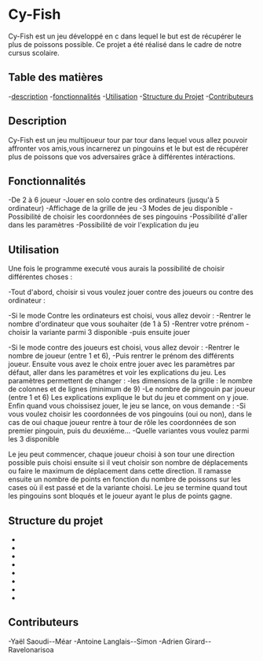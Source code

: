 # Cy-Fish

Cy-Fish est un jeu développé en c dans lequel le but est de récupérer le plus de poissons possible. Ce projet a été réalisé dans le cadre de notre cursus scolaire.

 

## Table des matières

 
-[description](#description)
-[fonctionnalités](#fonctionnalités)
-[Utilisation](#utilisation)
-[Structure du Projet](#structure-du-projet)
-[Contributeurs](#contributeurs)


## Description


Cy-Fish est un jeu multijoueur tour par tour dans lequel vous allez pouvoir affronter vos amis,vous incarnerez un pingouins et le but est de récupérer plus de poissons que vos adversaires grâce à différentes intéractions.


## Fonctionnalités


-De 2 à 6 joueur
-Jouer en solo contre des ordinateurs (jusqu'à 5 ordinateur)
-Affichage de la grille de jeu
-3 Modes de jeu disponible
-Possibilité de choisir les coordonnées de ses pingouins
-Possibilité d'aller dans les paramètres
-Possibilité de voir l'explication du jeu


## Utilisation


Une fois le programme executé vous aurais la possibilité de choisir différentes choses :

-Tout d'abord, choisir si vous voulez jouer contre des joueurs ou contre des ordinateur :

-Si le mode Contre les ordinateurs est choisi, vous allez devoir :
            -Rentrer le nombre d'ordinateur que vous souhaiter (de 1 à 5)
            -Rentrer votre prénom
            -choisir la variante parmi 3 disponible
            -puis ensuite jouer

-Si le mode contre des  joueurs est choisi, vous allez devoir :
            -Rentrer le nombre de joueur (entre 1 et 6), 
            -Puis rentrer le prénom des différents joueur. 
Ensuite vous avez le choix entre jouer avec les paramètres par défaut, aller dans les paramétres et voir les explications du jeu. 
Les paramètres permettent de changer  :
            -les dimensions de la grille : le nombre de colonnes et de lignes (minimum de 9)
            -Le nombre de pingouin par joueur (entre 1 et 6)
Les explications explique le but du jeu et comment on y joue. 
Enfin quand vous choissisez jouer, le jeu se lance, on vous demande :
            -Si vous voulez choisir les coordonnées de vos pingouins (oui ou non), dans le cas de oui chaque joueur                rentre à tour de rôle les coordonnées de son premier pingouin, puis du deuxiéme...
             -Quelle variantes vous voulez parmi les 3 disponible

Le jeu peut commencer, chaque joueur choisi à son tour une direction possible puis choisi ensuite si il veut choisir son nombre de déplacements ou faire le maximum de déplacement dans cette direction. Il ramasse ensuite un nombre de points en fonction du nombre de poissons sur les cases où il est passé et de la  variante choisi. 
Le jeu se termine quand tout les pingouins sont bloqués et le joueur ayant le plus de points gagne.



## Structure du projet


-
-
-
-
-
-
-
-


## Contributeurs


-Yaël Saoudi--Méar
-Antoine Langlais--Simon
-Adrien Girard--Ravelonarisoa
